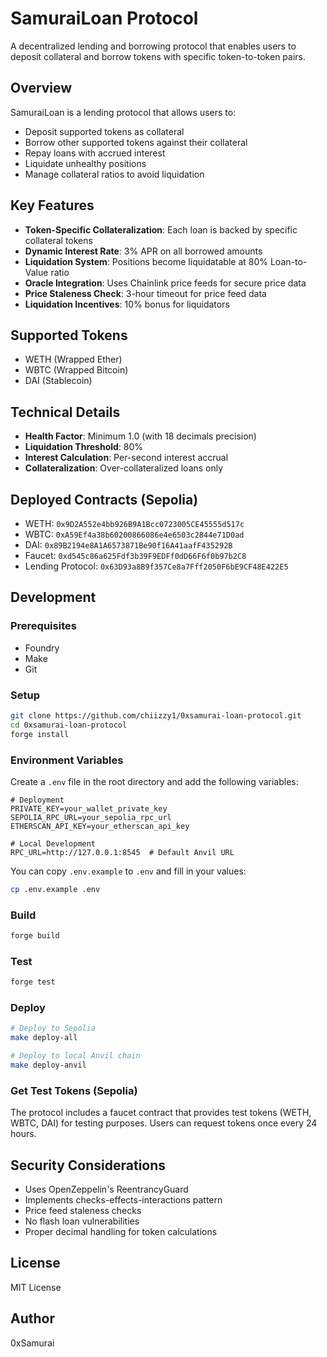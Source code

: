 # SamuraiLoan Protocol

A decentralized lending and borrowing protocol that enables users to deposit collateral and borrow tokens with specific token-to-token pairs.

## Overview

SamuraiLoan is a lending protocol that allows users to:

- Deposit supported tokens as collateral
- Borrow other supported tokens against their collateral
- Repay loans with accrued interest
- Liquidate unhealthy positions
- Manage collateral ratios to avoid liquidation

## Key Features

- **Token-Specific Collateralization**: Each loan is backed by specific collateral tokens
- **Dynamic Interest Rate**: 3% APR on all borrowed amounts
- **Liquidation System**: Positions become liquidatable at 80% Loan-to-Value ratio
- **Oracle Integration**: Uses Chainlink price feeds for secure price data
- **Price Staleness Check**: 3-hour timeout for price feed data
- **Liquidation Incentives**: 10% bonus for liquidators

## Supported Tokens

- WETH (Wrapped Ether)
- WBTC (Wrapped Bitcoin)
- DAI (Stablecoin)

## Technical Details

- **Health Factor**: Minimum 1.0 (with 18 decimals precision)
- **Liquidation Threshold**: 80%
- **Interest Calculation**: Per-second interest accrual
- **Collateralization**: Over-collateralized loans only

## Deployed Contracts (Sepolia)

- WETH: `0x9D2A552e4bb926B9A1Bcc0723005CE45555d517c`
- WBTC: `0xA59Ef4a38b60200866086e4e6503c2844e71D0ad`
- DAI: `0x89B2194e8A1A6573871Be90f16A41aafF435292B`
- Faucet: `0xd545c86a625Fdf3b39F9EDFf0dD66F6f0b97b2C8`
- Lending Protocol: `0x63D93a8B9f357Ce8a7Fff2050F6bE9CF48E422E5`

## Development

### Prerequisites

- Foundry
- Make
- Git

### Setup

```bash
git clone https://github.com/chiizzy1/0xsamurai-loan-protocol.git
cd 0xsamurai-loan-protocol
forge install
```

### Environment Variables

Create a `.env` file in the root directory and add the following variables:

```env
# Deployment
PRIVATE_KEY=your_wallet_private_key
SEPOLIA_RPC_URL=your_sepolia_rpc_url
ETHERSCAN_API_KEY=your_etherscan_api_key

# Local Development
RPC_URL=http://127.0.0.1:8545  # Default Anvil URL
```

You can copy `.env.example` to `.env` and fill in your values:

```bash
cp .env.example .env
```

### Build

```bash
forge build
```

### Test

```bash
forge test
```

### Deploy

```bash
# Deploy to Sepolia
make deploy-all

# Deploy to local Anvil chain
make deploy-anvil
```

### Get Test Tokens (Sepolia)

The protocol includes a faucet contract that provides test tokens (WETH, WBTC, DAI) for testing purposes. Users can request tokens once every 24 hours.

## Security Considerations

- Uses OpenZeppelin's ReentrancyGuard
- Implements checks-effects-interactions pattern
- Price feed staleness checks
- No flash loan vulnerabilities
- Proper decimal handling for token calculations

## License

MIT License

## Author

0xSamurai
